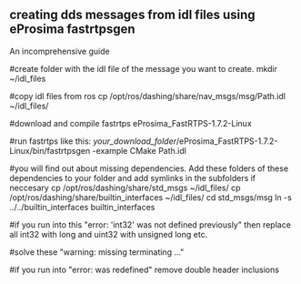 ## creating dds messages from idl files using eProsima fastrtpsgen
An incomprehensive guide

#create folder with the idl file of the message you want to create. 
mkdir ~/idl_files

#copy idl files from ros
cp /opt/ros/dashing/share/nav_msgs/msg/Path.idl ~/idl_files/

#download and compile fastrtps
eProsima_FastRTPS-1.7.2-Linux

#run fastrtps like this:
*your_download_folder*/eProsima_FastRTPS-1.7.2-Linux/bin/fastrtpsgen  -example CMake Path.idl

#you will find out about missing dependencies. Add these folders of these dependencies to your folder and add symlinks in the subfolders if neccesary
cp /opt/ros/dashing/share/std_msgs ~/idl_files/
cp /opt/ros/dashing/share/builtin_interfaces ~/idl_files/
cd std_msgs/msg
ln -s ../../builtin_interfaces builtin_interfaces

#if you run into this "error: 'int32' was not defined previously" then replace all int32 with long and uint32 with unsigned long etc.	

#solve these "warning: missing terminating ..."

#if you run into "error: was redefined" remove double header inclusions

